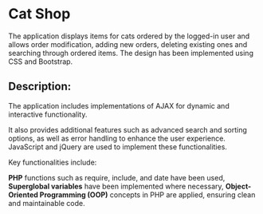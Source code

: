 # Cat Shop

The application displays items for cats ordered by the logged-in user and allows order modification, adding new orders, deleting existing ones and searching through ordered items. The design has been implemented using CSS and Bootstrap.

## Description:
The application includes implementations of AJAX for dynamic and interactive functionality.

It also provides additional features such as advanced search and sorting options, as well as error handling to enhance the user experience. JavaScript and jQuery are used to implement these functionalities.

Key functionalities include:

**PHP** functions such as require, include, and date have been used,
**Superglobal variables** have been implemented where necessary,
**Object-Oriented Programming (OOP)** concepts in PHP are applied, ensuring clean and maintainable code.






